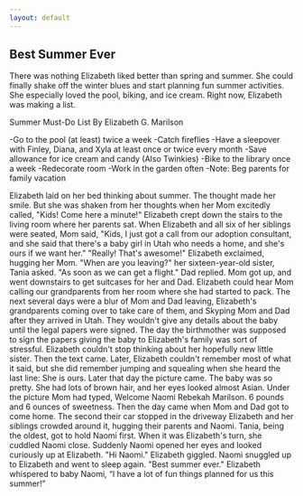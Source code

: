 ```yaml
---
layout: default
---
```


## Best Summer Ever

There was nothing Elizabeth liked better than spring and summer. She could finally shake off the winter blues and start planning fun summer activities. She especially loved the pool, biking, and ice cream. Right now, Elizabeth was making a list. 
 
Summer Must-Do List
By Elizabeth G. Marilson
                                                                                                                                                    
-Go to the pool (at least) twice a week
-Catch fireflies
-Have a sleepover with Finley, Diana, and Xyla at least once or twice every month
-Save allowance for ice cream and candy (Also Twinkies)
-Bike to the library once a week
-Redecorate room
-Work in the garden often
-Note: Beg parents for family vacation
 
Elizabeth laid on her bed thinking about summer. The thought made her smile. But she was shaken from her thoughts when her Mom excitedly called, "Kids! Come here a minute!" 
Elizabeth crept down the stairs to the living room where her parents sat. When Elizabeth and all six of her siblings were seated, Mom said, "Kids, I just got a call from our adoption consultant, and she said that there's a baby girl in Utah who needs a home, and she's ours if we want her." 
"Really! That's awesome!" Elizabeth exclaimed, hugging her Mom. 
"When are you leaving?" her sixteen-year-old sister, Tania asked.
"As soon as we can get a flight." Dad replied. 
Mom got up, and went downstairs to get suitcases for her and Dad. Elizabeth could hear Mom calling our grandparents from her room where she had started to pack. 
     The next several days were a blur of Mom and Dad leaving, Elizabeth's grandparents coming over to take care of them, and Skyping Mom and Dad after they arrived in Utah. They wouldn't give any details about the baby until the legal papers were signed. The day the birthmother was supposed to sign the papers giving the baby to Elizabeth's family was sort of stressful. Elizabeth couldn't stop thinking about her hopefully new little sister. Then the text came. Later, Elizabeth couldn't remember most of what it said, but she did remember jumping and squealing when she heard the last line: She is ours. Later that day the picture came. The baby was so pretty. She had lots of brown hair, and her eyes looked almost Asian. Under the picture Mom had typed, 
Welcome Naomi Rebekah Marilson. 6 pounds and 6 ounces of sweetness.
Then the day came when Mom and Dad got to come home. The second their car stopped in the driveway Elizabeth and her siblings crowded around it, hugging their parents and Naomi. Tania, being the oldest, got to hold Naomi first. When it was Elizabeth's turn, she cuddled Naomi close. Suddenly Naomi opened her eyes and looked curiously up at Elizabeth. 
"Hi Naomi." Elizabeth giggled. 
Naomi snuggled up to Elizabeth and went to sleep again. 
"Best summer ever." Elizabeth whispered to baby Naomi, “I have a lot of fun things planned for us this summer!”

